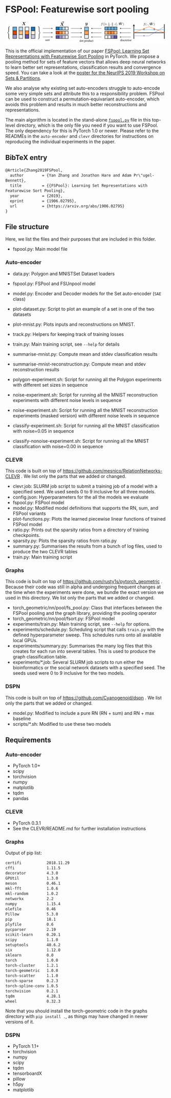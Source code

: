 # FSPool: Featurewise sort pooling

![Sketch of how the pooling method works](overview.png)

This is the official implementation of our paper [FSPool: Learning Set Representations with Featurewise Sort Pooling][0] in PyTorch.
We propose a pooling method for sets of feature vectors that allows deep neural networks to learn better set representations, classification results and convergence speed.
You can take a look at the [poster for the NeurIPS 2019 Workshop on Sets & Partitions][2].

We also analyse why existing set auto-encoders struggle to auto-encode some very simple sets and attribute this to a responsibility problem.
FSPool can be used to construct a permutation-equivariant auto-encoder, which avoids this problem and results in much better reconstructions and representations.

The main algorithm is located in the stand-alone [`fspool.py`][1] file in this top-level directory, which is the only file you need if you want to use FSPool.
The only dependency for this is PyTorch 1.0 or newer.
Please refer to the READMEs in the `auto-encoder` and `clevr` directories for instructions on reproducing the individual experiments in the paper.

## BibTeX entry

```
@Article{Zhang2019FSPool,
  author        = {Yan Zhang and Jonathon Hare and Adam Pr\"ugel-Bennett},
  title         = {{FSPool}: Learning Set Representations with Featurewise Sort Pooling},
  year          = {2019},
  eprint        = {1906.02795},
  url           = {https://arxiv.org/abs/1906.02795}
}
```


## File structure

Here, we list the files and their purposes that are included in this folder.

- fspool.py: Main model file

### Auto-encoder
- data.py: Polygon and MNISTSet Dataset loaders
- fspool.py: FSPool and FSUnpool model
- model.py: Encoder and Decoder models for the Set auto-encoder (`SAE` class)
- plot-dataset.py: Script to plot an example of a set in one of the two datasets
- plot-mnist.py: Plots inputs and reconstructions on MNIST.
- track.py: Helpers for keeping track of training losses
- train.py: Main training script, see `--help` for details
- summarise-mnist.py: Compute mean and stdev classification results
- summarise-mnist-reconstruction.py: Compute mean and stdev reconstruction results

- polygon-experiment.sh: Script for running all the Polygon experiments with different set sizes in sequence
- noise-experiment.sh: Script for running all the MNIST reconstruction experiments with different noise levels in sequence
- noise-experiment.sh: Script for running all the MNIST reconstruction experiments (masked version) with different noise levels in sequence
- classify-experiment.sh: Script for running all the MNIST classification with noise=0.05 in sequence
- classify-nonoise-experiment.sh: Script for running all the MNIST classification with noise=0.00 in sequence

### CLEVR
This code is built on top of https://github.com/mesnico/RelationNetworks-CLEVR .
We list only the parts that we added or changed.

- clevr.job: SLURM job script to submit a training job of a model with a specified seed. We used seeds 0 to 9 inclusive for all three models.
- config.json: Hyperparameters for the all the models we evaluate
- fspool.py: FSPool model
- model.py: Modified model definitions that supports the RN, sum, and FSPool variants
- plot-functions.py: Plots the learned piecewise linear functions of trained FSPool model
- ratio.py: Prints out the sparsity ratios from a directory of training checkpoints.
- sparsity.py: Plots the sparsity ratios from ratio.py
- summary.py: Summarises the results from a bunch of log files, used to produce the two CLEVR tables
- train.py: Main training script


### Graphs
This code is built on top of https://github.com/rusty1s/pytorch_geometric .
Because their code was still in alpha and undergoing frequent changes at the time when the experiments were done, we bundle the exact version we used in this directory.
We list only the parts that we added or changed.

- torch_geometric/nn/pool/fs_pool.py: Class that interfaces between the FSPool pooling and the graph library, providing the pooling operator
- torch_geometric/nn/pool/fsort.py: FSPool model
- experiments/train.py: Main training script, see `--help` for options.
- experiments/schedule.py: Scheduling script that calls `train.py` with the defined hyperparameter sweep. This schedules runs onto all available local GPUs.
- experiments/summary.py: Summarises the many log files that this creates for each run into several tables. This is used to produce the graph classification table.
- experiments/\*.job: Several SLURM job scripts to run either the bioinformatics or the social network datasets with a specified seed. The seeds used were 0 to 9 inclusive for the two models.


### DSPN
This code is built on top of https://github.com/Cyanogenoid/dspn .
We list only the parts that we added or changed.

- model.py: Modified to include a pure RN (RN + sum) and RN + max baseline
- scripts/\*.sh: Modified to use these two models


## Requirements

### Auto-encoder
- PyTorch 1.0+
- scipy
- torchvision
- numpy
- matplotlib
- tqdm
- pandas

### CLEVR
- PyTorch 0.3.1
- See the CLEVR/README.md for further installation instructions

### Graphs
Output of pip list:

    certifi           2018.11.29
    cffi              1.11.5
    decorator         4.3.0
    GPUtil            1.3.0
    meson             0.46.1
    mkl-fft           1.0.6
    mkl-random        1.0.2
    networkx          2.2
    numpy             1.15.4
    olefile           0.46
    Pillow            5.3.0
    pip               18.1
    plyfile           0.6
    pycparser         2.19
    scikit-learn      0.20.1
    scipy             1.1.0
    setuptools        40.6.2
    six               1.12.0
    sklearn           0.0
    torch             1.0.0
    torch-cluster     1.2.1
    torch-geometric   1.0.0
    torch-scatter     1.1.0
    torch-sparse      0.2.3
    torch-spline-conv 1.0.5
    torchvision       0.2.1
    tqdm              4.28.1
    wheel             0.32.3

Note that you should install the torch-geometric code in the graphs directory with `pip install .`, as things may have changed in newer versions of it.

### DSPN
- PyTorch 1.1+
- torchvision
- numpy
- scipy
- tqdm
- tensorboardX
- pillow
- h5py
- matplotlib


[0]: https://arxiv.com/abs/1906.02795
[1]: https://github.com/Cyanogenoid/fspool/blob/master/fspool.py
[2]: https://www.cyanogenoid.com/files/fspool-workshop-poster.pdf
